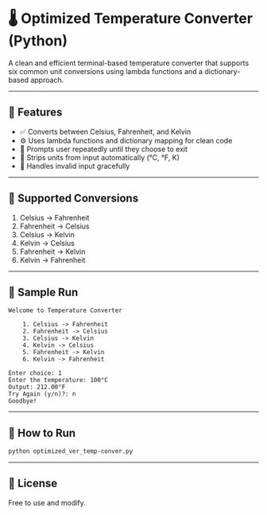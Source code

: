 # 🌡️ Optimized Temperature Converter (Python)

A clean and efficient terminal-based temperature converter that supports six common unit conversions using lambda functions and a dictionary-based approach.

---

## 🚀 Features

- ✅ Converts between Celsius, Fahrenheit, and Kelvin
- ⚙️ Uses lambda functions and dictionary mapping for clean code
- 🔁 Prompts user repeatedly until they choose to exit
- 🧼 Strips units from input automatically (°C, °F, K)
- 🚫 Handles invalid input gracefully

---

## 🔢 Supported Conversions

1. Celsius → Fahrenheit
2. Fahrenheit → Celsius
3. Celsius → Kelvin
4. Kelvin → Celsius
5. Fahrenheit → Kelvin
6. Kelvin → Fahrenheit

---

## 🧪 Sample Run

```
Welcome to Temperature Converter

    1. Celsius -> Fahrenheit
    2. Fahrenheit -> Celsius
    3. Celsius -> Kelvin
    4. Kelvin -> Celsius
    5. Fahrenheit -> Kelvin
    6. Kelvin -> Fahrenheit

Enter choice: 1
Enter the temperature: 100°C
Output: 212.00°F
Try Again (y/n)?: n
Goodbye!
```

---

## 🐍 How to Run

```bash
python optimized_ver_temp-conver.py
```

---

## 📜 License

Free to use and modify.

